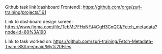 
Github task link(dashboard Frontend): https://github.com/orgs/zuri-training/projects/161

Link to dashboard design screen: https://www.figma.com/file/TcbMt7FHxNFJ4CgH3GnQCI/Fetch_metadata?node-id=80%3A190

Link to task worked on: https://github.com/zuri-training/Fetch-Metadata-Team-88/tree/main/My%20Files
